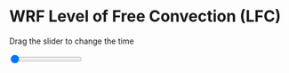 <h1>WRF Level of Free Convection (LFC)</h1>
<p>Drag the slider to change the time</p>

<div class="slidecontainer">
<input oninput='setImage(this)' class="slider" type="range" min="0" max="49" value="0" step="1" />
<img id='img'/>
</div>

<script>
var img = document.getElementById('img');
var img_array = ['/assets/images/wrf/lc_wrfout_d01_2020-04-06_12:00:00.png',
'/assets/images/wrf/lc_wrfout_d01_2020-04-06_13:00:00.png',
'/assets/images/wrf/lc_wrfout_d01_2020-04-06_14:00:00.png',
'/assets/images/wrf/lc_wrfout_d01_2020-04-06_15:00:00.png',
'/assets/images/wrf/lc_wrfout_d01_2020-04-06_16:00:00.png',
'/assets/images/wrf/lc_wrfout_d01_2020-04-06_17:00:00.png',
'/assets/images/wrf/lc_wrfout_d01_2020-04-06_18:00:00.png',
'/assets/images/wrf/lc_wrfout_d01_2020-04-06_19:00:00.png',
'/assets/images/wrf/lc_wrfout_d01_2020-04-06_20:00:00.png',
'/assets/images/wrf/lc_wrfout_d01_2020-04-06_21:00:00.png',
'/assets/images/wrf/lc_wrfout_d01_2020-04-06_22:00:00.png',
'/assets/images/wrf/lc_wrfout_d01_2020-04-06_23:00:00.png',
'/assets/images/wrf/lc_wrfout_d01_2020-04-07_00:00:00.png',
'/assets/images/wrf/lc_wrfout_d01_2020-04-07_01:00:00.png',
'/assets/images/wrf/lc_wrfout_d01_2020-04-07_02:00:00.png',
'/assets/images/wrf/lc_wrfout_d01_2020-04-07_03:00:00.png',
'/assets/images/wrf/lc_wrfout_d01_2020-04-07_04:00:00.png',
'/assets/images/wrf/lc_wrfout_d01_2020-04-07_05:00:00.png',
'/assets/images/wrf/lc_wrfout_d01_2020-04-07_06:00:00.png',
'/assets/images/wrf/lc_wrfout_d01_2020-04-07_07:00:00.png',
'/assets/images/wrf/lc_wrfout_d01_2020-04-07_08:00:00.png',
'/assets/images/wrf/lc_wrfout_d01_2020-04-07_09:00:00.png',
'/assets/images/wrf/lc_wrfout_d01_2020-04-07_10:00:00.png',
'/assets/images/wrf/lc_wrfout_d01_2020-04-07_11:00:00.png',
'/assets/images/wrf/lc_wrfout_d01_2020-04-07_12:00:00.png',
'/assets/images/wrf/lc_wrfout_d01_2020-04-07_13:00:00.png',
'/assets/images/wrf/lc_wrfout_d01_2020-04-07_14:00:00.png',
'/assets/images/wrf/lc_wrfout_d01_2020-04-07_15:00:00.png',
'/assets/images/wrf/lc_wrfout_d01_2020-04-07_16:00:00.png',
'/assets/images/wrf/lc_wrfout_d01_2020-04-07_17:00:00.png',
'/assets/images/wrf/lc_wrfout_d01_2020-04-07_18:00:00.png',
'/assets/images/wrf/lc_wrfout_d01_2020-04-07_19:00:00.png',
'/assets/images/wrf/lc_wrfout_d01_2020-04-07_20:00:00.png',
'/assets/images/wrf/lc_wrfout_d01_2020-04-07_21:00:00.png',
'/assets/images/wrf/lc_wrfout_d01_2020-04-07_22:00:00.png',
'/assets/images/wrf/lc_wrfout_d01_2020-04-07_23:00:00.png',
'/assets/images/wrf/lc_wrfout_d01_2020-04-08_00:00:00.png',
'/assets/images/wrf/lc_wrfout_d01_2020-04-08_01:00:00.png',
'/assets/images/wrf/lc_wrfout_d01_2020-04-08_02:00:00.png',
'/assets/images/wrf/lc_wrfout_d01_2020-04-08_03:00:00.png',
'/assets/images/wrf/lc_wrfout_d01_2020-04-08_04:00:00.png',
'/assets/images/wrf/lc_wrfout_d01_2020-04-08_05:00:00.png',
'/assets/images/wrf/lc_wrfout_d01_2020-04-08_06:00:00.png',
'/assets/images/wrf/lc_wrfout_d01_2020-04-08_07:00:00.png',
'/assets/images/wrf/lc_wrfout_d01_2020-04-08_08:00:00.png',
'/assets/images/wrf/lc_wrfout_d01_2020-04-08_09:00:00.png',
'/assets/images/wrf/lc_wrfout_d01_2020-04-08_10:00:00.png',
'/assets/images/wrf/lc_wrfout_d01_2020-04-08_11:00:00.png',
'/assets/images/wrf/lc_wrfout_d01_2020-04-08_12:00:00.png',];
function setImage(obj)
{
        var value = obj.value;
        img.src = img_array[value];

}
</script>
